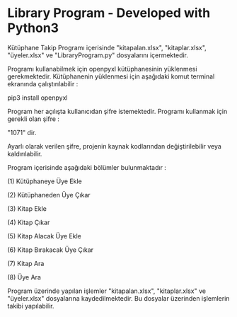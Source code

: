 # Library Program - Developed with Python3

Kütüphane Takip Programı içerisinde "kitapalan.xlsx", "kitaplar.xlsx", "üyeler.xlsx" ve "LibraryProgram.py" dosyalarını içermektedir.

Programı kullanabilmek için openpyxl kütüphanesinin yüklenmesi gerekmektedir. Kütüphanenin yüklenmesi için aşağıdaki komut terminal ekranında çalıştırılabilir :

pip3 install openpyxl

Program her açılışta kullanıcıdan şifre istemektedir. Programı kullanmak için gerekli olan şifre : 

"1071" dir.

Ayarlı olarak verilen şifre, projenin kaynak kodlarından değiştirilebilir veya kaldırılabilir.

Program içerisinde aşağıdaki bölümler bulunmaktadır : 

(1) Kütüphaneye Üye Ekle

(2) Kütüphaneden Üye Çıkar

(3) Kitap Ekle

(4) Kitap Çıkar

(5) Kitap Alacak Üye Ekle

(6) Kitap Bırakacak Üye Çıkar

(7) Kitap Ara

(8) Üye Ara


Program üzerinde yapılan işlemler "kitapalan.xlsx", "kitaplar.xlsx" ve "üyeler.xlsx" dosyalarına kaydedilmektedir. Bu dosyalar üzerinden işlemlerin takibi yapılabilir.

